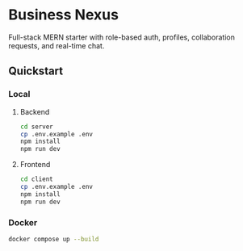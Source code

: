 # Business Nexus

Full-stack MERN starter with role-based auth, profiles, collaboration requests, and real-time chat.

## Quickstart

### Local
1. Backend
   ```bash
   cd server
   cp .env.example .env
   npm install
   npm run dev
   ```
2. Frontend
   ```bash
   cd client
   cp .env.example .env
   npm install
   npm run dev
   ```

### Docker
```bash
docker compose up --build
```
